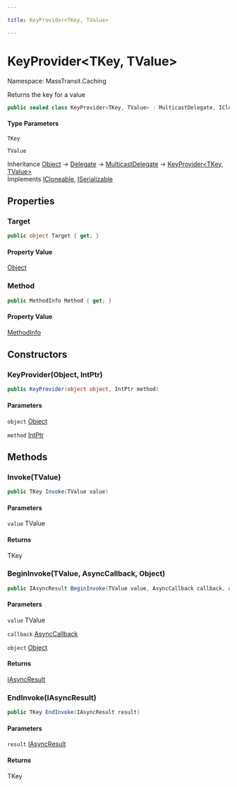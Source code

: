 ```yaml
---

title: KeyProvider<TKey, TValue>

---
```


# KeyProvider\<TKey, TValue\>

Namespace: MassTransit.Caching

Returns the key for a value

```csharp
public sealed class KeyProvider<TKey, TValue> : MulticastDelegate, ICloneable, ISerializable
```

#### Type Parameters

`TKey`<br/>

`TValue`<br/>

Inheritance [Object](https://learn.microsoft.com/en-us/dotnet/api/system.object) → [Delegate](https://learn.microsoft.com/en-us/dotnet/api/system.delegate) → [MulticastDelegate](https://learn.microsoft.com/en-us/dotnet/api/system.multicastdelegate) → [KeyProvider\<TKey, TValue\>](../masstransit-caching/keyprovider-2)<br/>
Implements [ICloneable](https://learn.microsoft.com/en-us/dotnet/api/system.icloneable), [ISerializable](https://learn.microsoft.com/en-us/dotnet/api/system.runtime.serialization.iserializable)

## Properties

### **Target**

```csharp
public object Target { get; }
```

#### Property Value

[Object](https://learn.microsoft.com/en-us/dotnet/api/system.object)<br/>

### **Method**

```csharp
public MethodInfo Method { get; }
```

#### Property Value

[MethodInfo](https://learn.microsoft.com/en-us/dotnet/api/system.reflection.methodinfo)<br/>

## Constructors

### **KeyProvider(Object, IntPtr)**

```csharp
public KeyProvider(object object, IntPtr method)
```

#### Parameters

`object` [Object](https://learn.microsoft.com/en-us/dotnet/api/system.object)<br/>

`method` [IntPtr](https://learn.microsoft.com/en-us/dotnet/api/system.intptr)<br/>

## Methods

### **Invoke(TValue)**

```csharp
public TKey Invoke(TValue value)
```

#### Parameters

`value` TValue<br/>

#### Returns

TKey<br/>

### **BeginInvoke(TValue, AsyncCallback, Object)**

```csharp
public IAsyncResult BeginInvoke(TValue value, AsyncCallback callback, object object)
```

#### Parameters

`value` TValue<br/>

`callback` [AsyncCallback](https://learn.microsoft.com/en-us/dotnet/api/system.asynccallback)<br/>

`object` [Object](https://learn.microsoft.com/en-us/dotnet/api/system.object)<br/>

#### Returns

[IAsyncResult](https://learn.microsoft.com/en-us/dotnet/api/system.iasyncresult)<br/>

### **EndInvoke(IAsyncResult)**

```csharp
public TKey EndInvoke(IAsyncResult result)
```

#### Parameters

`result` [IAsyncResult](https://learn.microsoft.com/en-us/dotnet/api/system.iasyncresult)<br/>

#### Returns

TKey<br/>

